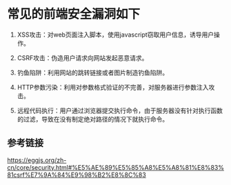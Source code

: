 # 常见的前端安全漏洞如下

1. XSS攻击：对web页面注入脚本，使用javascript窃取用户信息，诱导用户操作。

2. CSRF攻击：伪造用户请求向网站发起恶意请求。

3. 钓鱼陷阱：利用网站的跳转链接或者图片制造钓鱼陷阱。

4. HTTP参数污染：利用对参数格式验证的不完善，对服务器进行参数注入攻击。

5. 远程代码执行：用户通过浏览器提交执行命令，由于服务器没有针对执行函数的过滤，导致在没有制定绝对路径的情况下就执行命令。

## 参考链接

<https://eggjs.org/zh-cn/core/security.html#%E5%AE%89%E5%85%A8%E5%A8%81%E8%83%81csrf%E7%9A%84%E9%98%B2%E8%8C%83>
